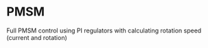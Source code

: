 # PMSM
Full PMSM control using PI regulators with calculating rotation speed (current and rotation)
